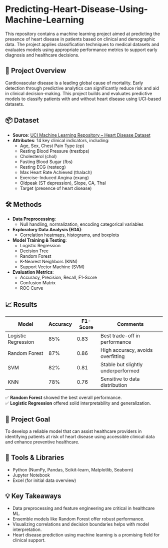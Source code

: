 # Predicting-Heart-Disease-Using-Machine-Learning

This repository contains a machine learning project aimed at predicting the presence of heart disease in patients based on clinical and demographic data. The project applies classification techniques to medical datasets and evaluates models using appropriate performance metrics to support early diagnosis and healthcare decisions.

## 🧠 Project Overview

Cardiovascular disease is a leading global cause of mortality. Early detection through predictive analytics can significantly reduce risk and aid in clinical decision-making. This project builds and evaluates predictive models to classify patients with and without heart disease using UCI-based datasets.

## 📦 Dataset

- **Source**: [UCI Machine Learning Repository – Heart Disease Dataset](https://archive.ics.uci.edu/ml/datasets/Heart+Disease)
- **Attributes**: 14 key clinical indicators, including:
  - Age, Sex, Chest Pain Type (cp)
  - Resting Blood Pressure (trestbps)
  - Cholesterol (chol)
  - Fasting Blood Sugar (fbs)
  - Resting ECG (restecg)
  - Max Heart Rate Achieved (thalach)
  - Exercise-Induced Angina (exang)
  - Oldpeak (ST depression), Slope, CA, Thal
  - Target (presence of heart disease)

## 🛠 Methods

- **Data Preprocessing**:
  - Null handling, normalization, encoding categorical variables
- **Exploratory Data Analysis (EDA)**:
  - Correlation heatmaps, histograms, and boxplots
- **Model Training & Testing**:
  - Logistic Regression
  - Decision Tree
  - Random Forest
  - K-Nearest Neighbors (KNN)
  - Support Vector Machine (SVM)
- **Evaluation Metrics**:
  - Accuracy, Precision, Recall, F1-Score
  - Confusion Matrix
  - ROC Curve

## 📈 Results

| Model               | Accuracy | F1-Score | Comments                          |
|--------------------|----------|----------|-----------------------------------|
| Logistic Regression| 85%      | 0.83     | Best trade-off in performance     |
| Random Forest      | 87%      | 0.86     | High accuracy, avoids overfitting |
| SVM                | 82%      | 0.81     | Stable but slightly underperformed|
| KNN                | 78%      | 0.76     | Sensitive to data distribution    |

✅ **Random Forest** showed the best overall performance.  
✅ **Logistic Regression** offered solid interpretability and generalization.

## 🎯 Project Goal

To develop a reliable model that can assist healthcare providers in identifying patients at risk of heart disease using accessible clinical data and enhance preventive healthcare.

## 📌 Tools & Libraries

- Python (NumPy, Pandas, Scikit-learn, Matplotlib, Seaborn)
- Jupyter Notebook
- Excel (for initial data overview)

## 💡 Key Takeaways

- Data preprocessing and feature engineering are critical in healthcare ML.
- Ensemble models like Random Forest offer robust performance.
- Visualizing correlations and decision boundaries helps with model interpretation.
- Heart disease prediction using machine learning is a promising field for clinical support.


